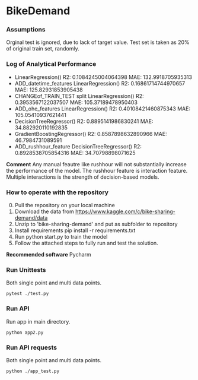 # BikeDemand

### Assumptions

Orginal test is ignored, due to lack of target value.
Test set is taken as 20% of original train set, randomly.


### Log of Analytical Performance

- LinearRegression() R2:  0.1084245004064398 MAE:  132.9918705935313
- ADD_datetime_features LinearRegression() R2:  0.16861714744970657 MAE:  125.82931853905438
- CHANGEof_TRAIN_TEST split LinearRegression() R2:  0.3953567122037507 MAE:  105.37189478950403
- ADD_ohe_features LinearRegression() R2:  0.40108421460875343 MAE:  105.05410937621441
- DecisionTreeRegressor() R2:  0.8895141986830241 MAE:  34.882920110192835
- GradientBoostingRegressor() R2:  0.8587898632890966 MAE:  46.7984731089591
- ADD_rushhour_feature DecisionTreeRegressor() R2:  0.8928538705854316 MAE:  34.70798898071625

**Comment**
Any manual feautre like rushhour will not substantially increase the performance of the model. The rushhour feature is interaction feature. Multiple interactions is the strength of decision-based models.

### How to operate with the repository

0. Pull the repository on your local machine
1. Download the data from https://www.kaggle.com/c/bike-sharing-demand/data
2. Unzip to 'bike-sharing-demand' and put as subfolder to repository
3. Install requirements pip install -r requirements.txt 
4. Run python start.py to train the model
5. Follow the attached steps to fully run and test the solution.

**Recommended software** Pycharm

### Run Unittests

Both single point and multi data points.

<pre><code>pytest ./test.py
</code></pre>

### Run API

Run app in main directory.

<pre><code>python app2.py
</code></pre>

### Run API requests

Both single point and multi data points.

<pre><code>python ./app_test.py
</code></pre>
